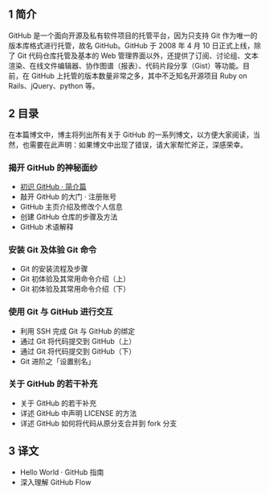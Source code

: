 ## 1 简介
GitHub 是一个面向开源及私有软件项目的托管平台，因为只支持 Git 作为唯一的版本库格式进行托管，故名 GitHub。GitHub 于 2008 年 4 月 10 日正式上线，除了 Git 代码仓库托管及基本的 Web 管理界面以外，还提供了订阅、讨论组、文本渲染、在线文件编辑器、协作图谱（报表）、代码片段分享（Gist）等功能。目前，在 GitHub 上托管的版本数量非常之多，其中不乏知名开源项目 Ruby on Rails、jQuery、python 等。


## 2 目录
在本篇博文中，博主将列出所有关于 GitHub 的一系列博文，以方便大家阅读，当然，也需要在此声明：如果博文中出现了错误，请大家帮忙斧正，深感荣幸。

### 揭开 GitHub 的神秘面纱

* [初识 GitHub · 简介篇](Chapter1/0101-初识GitHub之简介篇.md)
* 敲开 GitHub 的大门 · 注册账号
* GitHub 主页介绍及修改个人信息
* 创建 GitHub 仓库的步骤及方法
* GitHub 术语解释

### 安装 Git 及体验 Git 命令

* Git 的安装流程及步骤
* Git 初体验及其常用命令介绍（上）
* Git 初体验及其常用命令介绍（下）

### 使用 Git 与 GitHub 进行交互

* 利用 SSH 完成 Git 与 GitHub 的绑定
* 通过 Git 将代码提交到 GitHub（上）
* 通过 Git 将代码提交到 GitHub（下）
* Git 进阶之「设置别名」

### 关于 GitHub 的若干补充

* 关于 GitHub 的若干补充
* 详述 GitHub 中声明 LICENSE 的方法
* 详述 GitHub 如何将代码从原分支合并到 fork 分支

## 3 译文

* Hello World · GitHub 指南
* 深入理解 GitHub Flow

